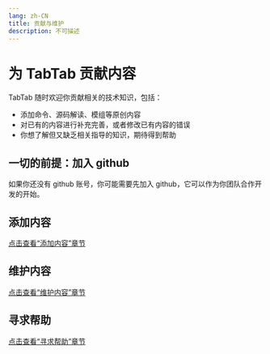 ```yaml
---
lang: zh-CN
title: 贡献与维护
description: 不可描述
---
```

# 为 TabTab 贡献内容
TabTab 随时欢迎你贡献相关的技术知识，包括：
- 添加命令、源码解读、模组等原创内容
- 对已有的内容进行补充完善，或者修改已有内容的错误
- 你想了解但又缺乏相关指导的知识，期待得到帮助

## 一切的前提：加入 github
如果你还没有 github 账号，你可能需要先加入 github，它可以作为你团队合作开发的开始。

## 添加内容
[点击查看“添加内容”章节][1]

## 维护内容
[点击查看“维护内容”章节][2]

## 寻求帮助
[点击查看“寻求帮助”章节][3]

[1]: ./Add.md
[2]: ./Maintain.md
[3]: ./AskForHelp.md
